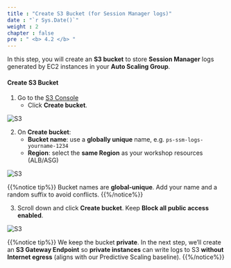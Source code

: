```yaml
---
title : "Create S3 Bucket (for Session Manager logs)"
date : "`r Sys.Date()`"
weight : 2
chapter : false
pre : " <b> 4.2 </b> "
---
```


In this step, you will create an **S3 bucket** to store **Session Manager** logs generated by EC2 instances in your **Auto Scaling Group**.

#### Create **S3 Bucket**

1. Go to the [S3 Console](https://s3.console.aws.amazon.com/s3/home)  
   + Click **Create bucket**.

![S3](/images/4.s3/005-s3.png)

2. On **Create bucket**:  
   + **Bucket name**: use a **globally unique** name, e.g. `ps-ssm-logs-yourname-1234`  
   + **Region**: select the **same Region** as your workshop resources (ALB/ASG)

![S3](/images/4.s3/006-s3.png)

{{%notice tip%}}
Bucket names are **global-unique**. Add your name and a random suffix to avoid conflicts.
{{%/notice%}}

3. Scroll down and click **Create bucket**. Keep **Block all public access** **enabled**.

![S3](/images/4.s3/007-s3.png)

{{%notice tip%}}
We keep the bucket **private**. In the next step, we’ll create an **S3 Gateway Endpoint** so **private instances** can write logs to S3 **without Internet egress** (aligns with our Predictive Scaling baseline).
{{%/notice%}}

